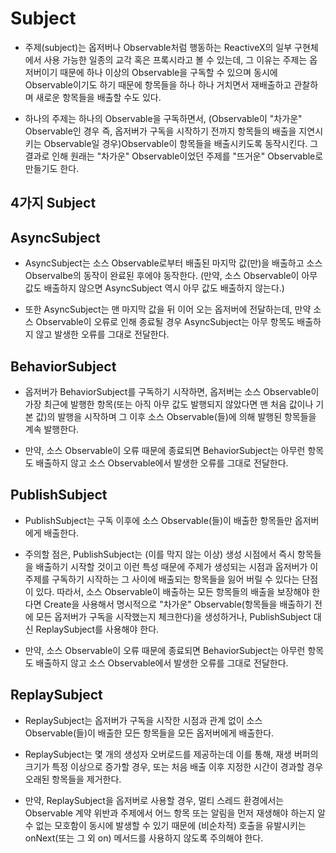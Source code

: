 # Subject

- 주제(subject)는 옵저버나 Observable처럼 행동하는 ReactiveX의 일부 구현체에서 사용 가능한 일종의 교각 혹은 프록시라고 볼 수 있는데, 그 이유는 주제는 옵저버이기 때문에 하나 이상의 Observable을 구독할 수 있으며 동시에 Observable이기도 하기 때문에 항목들을 하나 하나 거치면서 재배출하고 관찰하며 새로운 항목들을 배출할 수도 있다.

- 하나의 주제는 하나의 Observable을 구독하면서, (Observable이 "차가운" Observable인 경우 즉, 옵저버가 구독을 시작하기 전까지 항목들의 배출을 지연시키는 Observable일 경우)Observable이 항목들을 배출시키도록 동작시킨다. 그 결과로 인해 원래는 "차가운" Observable이었던 주제를 "뜨거운" Observable로 만들기도 한다.

## 4가지 Subject 

## AsyncSubject
- AsyncSubject는 소스 Observable로부터 배출된 마지막 값(만)을 배출하고 소스 Observalbe의 동작이 완료된 후에야 동작한다. (만약, 소스 Observable이 아무 값도 배출하지 않으면 AsyncSubject 역시 아무 값도 배출하지 않는다.)

- 또한 AsyncSubject는 맨 마지막 값을 뒤 이어 오는 옵저버에 전달하는데, 만약 소스 Observable이 오류로 인해 종료될 경우 AsyncSubject는 아무 항목도 배출하지 않고 발생한 오류를 그대로 전달한다.

## BehaviorSubject
- 옵저버가 BehaviorSubject를 구독하기 시작하면, 옵저버는 소스 Observable이 가장 최근에 발행한 항목(또는 아직 아무 값도 발행되지 않았다면 맨 처음 값이나 기본 값)의 발행을 시작하며 그 이후 소스 Observable(들)에 의해 발행된 항목들을 계속 발행한다.

- 만약, 소스 Observable이 오류 때문에 종료되면 BehaviorSubject는 아무런 항목도 배출하지 않고 소스 Observable에서 발생한 오류를 그대로 전달한다.

## PublishSubject
- PublishSubject는 구독 이후에 소스 Observable(들)이 배출한 항목들만 옵저버에게 배출한다.

- 주의할 점은, PublishSubject는 (이를 막지 않는 이상) 생성 시점에서 즉시 항목들을 배출하기 시작할 것이고 이런 특성 때문에 주제가 생성되는 시점과 옵저버가 이 주제를 구독하기 시작하는 그 사이에 배출되는 항목들을 잃어 버릴 수 있다는 단점이 있다. 따라서, 소스 Observable이 배출하는 모든 항목들의 배출을 보장해야 한다면 Create을 사용해서 명시적으로 "차가운" Observable(항목들을 배출하기 전에 모든 옵저버가 구독을 시작했는지 체크한다)을 생성하거나, PublishSubject 대신 ReplaySubject를 사용해야 한다.

- 만약, 소스 Observable이 오류 때문에 종료되면 BehaviorSubject는 아무런 항목도 배출하지 않고 소스 Observable에서 발생한 오류를 그대로 전달한다.

## ReplaySubject
- ReplaySubject는 옵저버가 구독을 시작한 시점과 관계 없이 소스 Observable(들)이 배출한 모든 항목들을 모든 옵저버에게 배출한다.

- ReplaySubject는 몇 개의 생성자 오버로드를 제공하는데 이를 통해, 재생 버퍼의 크기가 특정 이상으로 증가할 경우, 또는 처음 배출 이후 지정한 시간이 경과할 경우 오래된 항목들을 제거한다.

- 만약, ReplaySubject을 옵저버로 사용할 경우, 멀티 스레드 환경에서는 Observable 계약 위반과 주제에서 어느 항목 또는 알림을 먼저 재생해야 하는지 알 수 없는 모호함이 동시에 발생할 수 있기 때문에 (비순차적) 호출을 유발시키는 onNext(또는 그 외 on) 메서드를 사용하지 않도록 주의해야 한다.

